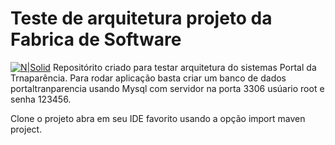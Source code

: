 # Teste de arquitetura projeto da Fabrica de Software 

[![N|Solid](http://inf.ufg.br/sites/default/files/marca-inf.png)](http://inf.ufg.br/)
Repositórito criado para testar arquitetura do sistemas Portal da Trnaparência.
Para rodar aplicação basta criar um banco de dados portaltranparencia usando Mysql com servidor na porta 3306 usúario root e senha 123456.

Clone o projeto abra em seu IDE favorito usando a opção import maven project. 


